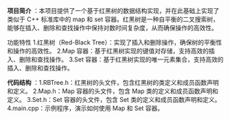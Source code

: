 **项目简介**
  ：本项目提供了一个基于红黑树的数据结构实现，并在此基础上实现了类似于 C++ 标准库中的 map 和 set 容器。红黑树是一种自平衡的二叉搜索树，能够在插入、删除和查找操作中保持对数时间复杂度，从而确保操作的高效性。

功能特性
1.红黑树（Red-Black Tree）：实现了插入和删除操作，确保树的平衡性和操作的高效性。
2.Map 容器：基于红黑树实现的键值对存储，支持高效的插入、删除和查找操作。
3.Set 容器：基于红黑树实现的唯一元素集合，支持高效的插入、删除和查找操作。

**代码结构**
：1.RBTree.h：红黑树的头文件，包含红黑树的类定义和成员函数声明和定义。
2.Map.h：Map 容器的头文件，包含 Map 类的定义和成员函数声明和定义。
3.Set.h：Set 容器的头文件，包含 Set 类的定义和成员函数声明和定义。
4.main.cpp：示例程序，演示如何使用 Map 和 Set 容器。

